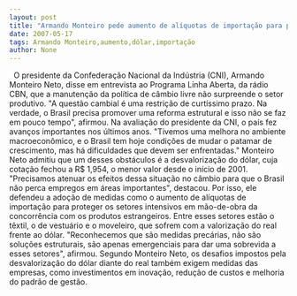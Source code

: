 ```yaml
---
layout: post
title: "Armando Monteiro pede aumento de alíquotas de importação para proteger indústrias do dólar baixo"
date: 2007-05-17
tags: Armando Monteiro,aumento,dólar,importação
author: None
---
```

&nbsp;
O presidente da Confedera&ccedil;&atilde;o Nacional da Ind&uacute;stria (CNI), Armando Monteiro Neto, disse em entrevista ao Programa Linha Aberta, da r&aacute;dio CBN, que a manuten&ccedil;&atilde;o da pol&iacute;tica de c&acirc;mbio livre n&atilde;o surpreende o setor produtivo. &quot;A quest&atilde;o cambial &eacute; uma
restri&ccedil;&atilde;o de curt&iacute;ssimo prazo. Na verdade, o Brasil precisa promover uma reforma estrutural e isso n&atilde;o se faz em pouco tempo&quot;, afirmou. 
Na avalia&ccedil;&atilde;o do presidente da CNI, o pa&iacute;s fez avan&ccedil;os importantes nos &uacute;ltimos anos. &quot;Tivemos uma melhora no ambiente macroecon&ocirc;mico, e o Brasil tem hoje condi&ccedil;&otilde;es de mudar o patamar de crescimento, mas h&aacute; dificuldades que devem ser enfrentadas.&quot;
Monteiro Neto admitiu que um desses obst&aacute;culos &eacute; a desvaloriza&ccedil;&atilde;o do d&oacute;lar, cuja cota&ccedil;&atilde;o fechou a R$ 1,954, o menor valor desde o in&iacute;cio de 2001. &quot;Precisamos atenuar os efeitos dessa situa&ccedil;&atilde;o no c&acirc;mbio para que o Brasil n&atilde;o perca empregos em&nbsp;&aacute;reas importantes&quot;, destacou.
Por isso, ele defendeu a ado&ccedil;&atilde;o de medidas como o aumento de al&iacute;quotas de importa&ccedil;&atilde;o para proteger os setores intensivos em m&atilde;o-de-obra da concorr&ecirc;ncia com os produtos estrangeiros. 
Entre esses setores est&atilde;o o t&ecirc;xtil, o de vestu&aacute;rio e o moveleiro, que sofrem com a valoriza&ccedil;&atilde;o do real frente ao d&oacute;lar. &quot;Reconhecemos que s&atilde;o medidas prec&aacute;rias, n&atilde;o s&atilde;o solu&ccedil;&otilde;es estruturais, s&atilde;o apenas emergenciais para dar uma sobrevida a esses setores&quot;, afirmou. 
Segundo Monteiro Neto, os desafios impostos pela desvaloriza&ccedil;&atilde;o do d&oacute;lar diante do real tamb&eacute;m exigem medidas das empresas, como investimentos em inova&ccedil;&atilde;o, redu&ccedil;&atilde;o de custos e melhoria do padr&atilde;o de gest&atilde;o. 